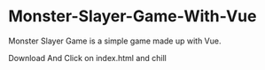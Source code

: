 # Monster-Slayer-Game-With-Vue
Monster Slayer Game is a simple game made up with Vue.

Download And Click on index.html and chill
